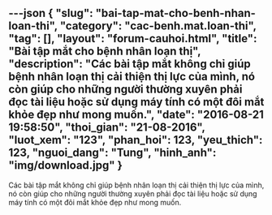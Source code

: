 ---json
{
    "slug": "bai-tap-mat-cho-benh-nhan-loan-thi",
    "category": "cac-benh.mat.loan-thi",
    "tag": [],
    "layout": "forum-cauhoi.html",
    "title": "Bài tập mắt cho bệnh nhân loạn thị",
    "description": "Các bài tập mắt không chỉ giúp bệnh nhân loạn thị cải thiện thị lực của mình, nó còn giúp cho những người thường xuyên phải đọc tài liệu hoặc sử dụng máy tính có một đôi mắt khỏe đẹp như mong muốn.",
    "date": "2016-08-21 19:58:50",
    "thoi_gian": "21-08-2016",
    "luot_xem": "123",
    "phan_hoi": 123,
    "yeu_thich": 123,
    "nguoi_dang": "Tung",
    "hinh_anh": "img/download.jpg"
}
---
Các bài tập mắt không chỉ giúp bệnh nhân loạn thị cải thiện thị lực của mình, nó còn giúp cho những người thường xuyên phải đọc tài liệu hoặc sử dụng máy tính có một đôi mắt khỏe đẹp như mong muốn.